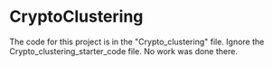 # CryptoClustering

The code for this project is in the "Crypto_clustering" file. Ignore the Crypto_clustering_starter_code file. No work was done there. 
